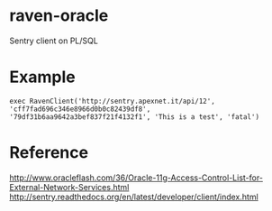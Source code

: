 raven-oracle
============

Sentry client on PL/SQL

Example
===


    exec RavenClient('http://sentry.apexnet.it/api/12', 'cff7fad696c346e8966d0b0c82439df8', '79df31b6aa9642a3bef837f21f4132f1', 'This is a test', 'fatal')



Reference
===
http://www.oracleflash.com/36/Oracle-11g-Access-Control-List-for-External-Network-Services.html
http://sentry.readthedocs.org/en/latest/developer/client/index.html
